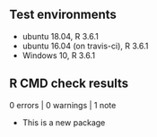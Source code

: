 ## Test environments
* ubuntu 18.04, R 3.6.1
* ubuntu 16.04 (on travis-ci), R 3.6.1
* Windows 10, R 3.6.1

## R CMD check results

0 errors | 0 warnings | 1 note

* This is a new package
